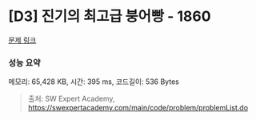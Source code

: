 # [D3] 진기의 최고급 붕어빵 - 1860 

[문제 링크](https://swexpertacademy.com/main/code/problem/problemDetail.do?contestProbId=AV5LsaaqDzYDFAXc) 

### 성능 요약

메모리: 65,428 KB, 시간: 395 ms, 코드길이: 536 Bytes



> 출처: SW Expert Academy, https://swexpertacademy.com/main/code/problem/problemList.do